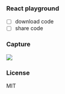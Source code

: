### React playground

- [ ] download code
- [ ] share code

### Capture

![](https://i.ibb.co/h98qyG2/react-play.png)

### License
MIT